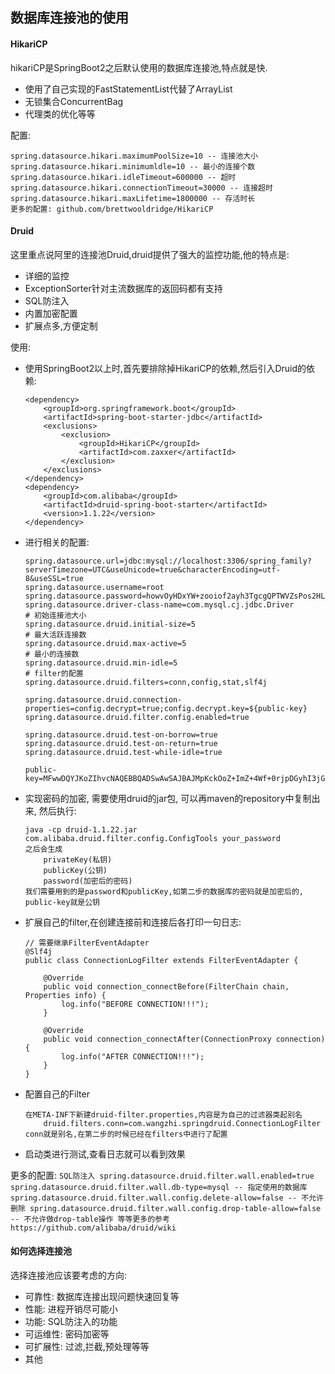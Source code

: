 ## 数据库连接池的使用

#### HikariCP

hikariCP是SpringBoot2之后默认使用的数据库连接池,特点就是快.

- 使用了自己实现的FastStatementList代替了ArrayList
- 无锁集合ConcurrentBag
- 代理类的优化等等

配置:
```
spring.datasource.hikari.maximumPoolSize=10 -- 连接池大小
spring.datasource.hikari.minimumldle=10 -- 最小的连接个数
spring.datasource.hikari.idleTimeout=600000 -- 超时
spring.datasource.hikari.connectionTimeout=30000 -- 连接超时
spring.datasource.hikari.maxLifetime=1800000 -- 存活时长
更多的配置: github.com/brettwooldridge/HikariCP
```

#### Druid

这里重点说阿里的连接池Druid,druid提供了强大的监控功能,他的特点是:
- 详细的监控
- ExceptionSorter针对主流数据库的返回码都有支持
- SQL防注入
- 内置加密配置
- 扩展点多,方便定制

使用:
 - 使用SpringBoot2以上时,首先要排除掉HikariCP的依赖,然后引入Druid的依赖:
    ```
    <dependency>
        <groupId>org.springframework.boot</groupId>
        <artifactId>spring-boot-starter-jdbc</artifactId>
        <exclusions>
            <exclusion>
                <groupId>HikariCP</groupId>
                <artifactId>com.zaxxer</artifactId>
            </exclusion>
        </exclusions>
    </dependency>
    <dependency>
        <groupId>com.alibaba</groupId>
        <artifactId>druid-spring-boot-starter</artifactId>
        <version>1.1.22</version>
    </dependency>
    ```
 - 进行相关的配置:
    ```
    spring.datasource.url=jdbc:mysql://localhost:3306/spring_family?serverTimezone=UTC&useUnicode=true&characterEncoding=utf-8&useSSL=true
    spring.datasource.username=root
    spring.datasource.password=howvOyHDxYW+zooiof2ayh3TgcgQPTWVZsPos2HLyJLEoufP9NboRafFljYrULJLNpC+vHtrAj7KJ5/cydOqBg==
    spring.datasource.driver-class-name=com.mysql.cj.jdbc.Driver
    # 初始连接池大小
    spring.datasource.druid.initial-size=5
    # 最大活跃连接数
    spring.datasource.druid.max-active=5
    # 最小的连接数
    spring.datasource.druid.min-idle=5
    # filter的配置
    spring.datasource.druid.filters=conn,config,stat,slf4j
    
    spring.datasource.druid.connection-properties=config.decrypt=true;config.decrypt.key=${public-key}
    spring.datasource.druid.filter.config.enabled=true
    
    spring.datasource.druid.test-on-borrow=true
    spring.datasource.druid.test-on-return=true
    spring.datasource.druid.test-while-idle=true
    
    public-key=MFwwDQYJKoZIhvcNAQEBBQADSwAwSAJBAJMpKckOoZ+ImZ+4Wf+0rjpDGyhI3jGKSfzW8SaMUz36A73X5By4GBJfDeSZsonMKqEOfTrlHsd02A4j8Xs7wXUCAwEAAQ==
    ```
 - 实现密码的加密, 需要使用druid的jar包, 可以再maven的repository中复制出来, 然后执行:
    ```
    java -cp druid-1.1.22.jar com.alibaba.druid.filter.config.ConfigTools your_password
    之后会生成
        privateKey(私钥)
        publicKey(公钥)
        password(加密后的密码)
    我们需要用到的是password和publicKey,如第二步的数据库的密码就是加密后的, public-key就是公钥
    ```
 - 扩展自己的filter,在创建连接前和连接后各打印一句日志:
    ```
   // 需要继承FilterEventAdapter 
   @Slf4j
    public class ConnectionLogFilter extends FilterEventAdapter {
    
        @Override
        public void connection_connectBefore(FilterChain chain, Properties info) {
            log.info("BEFORE CONNECTION!!!");
        }
    
        @Override
        public void connection_connectAfter(ConnectionProxy connection) {
            log.info("AFTER CONNECTION!!!");
        }
    }
    ```
 - 配置自己的Filter
    ```
    在META-INF下新建druid-filter.properties,内容是为自己的过滤器类起别名
        druid.filters.conn=com.wangzhi.springdruid.ConnectionLogFilter
    conn就是别名,在第二步的时候已经在filters中进行了配置
    ```
 - 启动类进行测试,查看日志就可以看到效果
 
 更多的配置:
    ```
    SQL防注入
    spring.datasource.druid.filter.wall.enabled=true
    spring.datasource.druid.filter.wall.db-type=mysql -- 指定使用的数据库
    spring.datasource.druid.filter.wall.config.delete-allow=false -- 不允许删除
    spring.datasource.druid.filter.wall.config.drop-table-allow=false -- 不允许做drop-table操作
    等等更多的参考https://github.com/alibaba/druid/wiki
    ```
 
 
 #### 如何选择连接池
 
 选择连接池应该要考虑的方向:
 - 可靠性: 数据库连接出现问题快速回复等
 - 性能: 进程开销尽可能小
 - 功能: SQL防注入的功能
 - 可运维性: 密码加密等
 - 可扩展性: 过滤,拦截,预处理等等
 - 其他